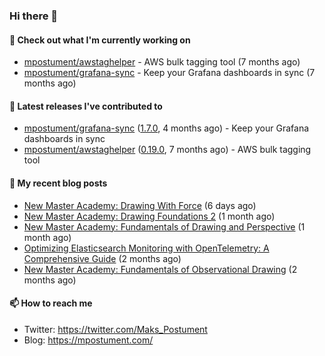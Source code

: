 ### Hi there 👋

#### 👷 Check out what I'm currently working on

- [mpostument/awstaghelper](https://github.com/mpostument/awstaghelper) - AWS bulk tagging tool (7 months ago)
- [mpostument/grafana-sync](https://github.com/mpostument/grafana-sync) - Keep your Grafana dashboards in sync (7 months ago)

#### 🔭 Latest releases I've contributed to

- [mpostument/grafana-sync](https://github.com/mpostument/grafana-sync) ([1.7.0](https://github.com/mpostument/grafana-sync/releases/tag/1.7.0), 4 months ago) - Keep your Grafana dashboards in sync
- [mpostument/awstaghelper](https://github.com/mpostument/awstaghelper) ([0.19.0](https://github.com/mpostument/awstaghelper/releases/tag/0.19.0), 7 months ago) - AWS bulk tagging tool

#### 📜 My recent blog posts

- [New Master Academy: Drawing With Force](https://mpostument.com/posts/drawing/nma/drawing_with_force/) (6 days ago)
- [New Master Academy: Drawing Foundations 2](https://mpostument.com/posts/drawing/nma/drawing_foundations_2/) (1 month ago)
- [New Master Academy: Fundamentals of Drawing and Perspective](https://mpostument.com/posts/drawing/nma/fundamentals_of_drawing_and_perspective/) (1 month ago)
- [Optimizing Elasticsearch Monitoring with OpenTelemetry: A Comprehensive Guide](https://mpostument.com/posts/programming/observability/otel-elasticsearch/) (2 months ago)
- [New Master Academy: Fundamentals of Observational Drawing](https://mpostument.com/posts/drawing/nma/fundamentals_observational_drawing/) (2 months ago)

#### 📫 How to reach me

- Twitter: https://twitter.com/Maks_Postument
- Blog: https://mpostument.com/
